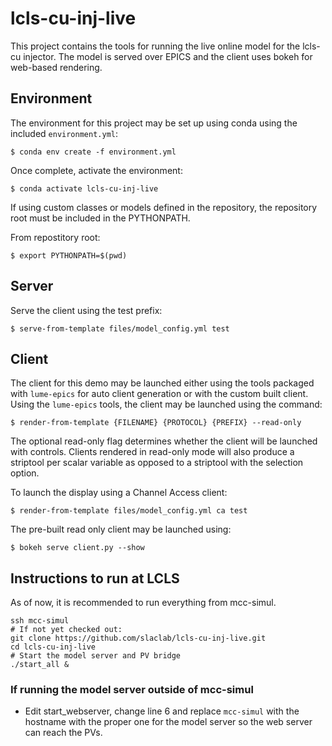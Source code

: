 # lcls-cu-inj-live

This project contains the tools for running the live online model for the lcls-cu injector. The model is served over EPICS and the client uses bokeh for web-based rendering.

## Environment

The environment for this project may be set up using conda using the included `environment.yml`:

```
$ conda env create -f environment.yml
```

Once complete, activate the environment:

```
$ conda activate lcls-cu-inj-live
```

If using custom classes or models defined in the repository, the repository root must be included in the PYTHONPATH.

From repostitory root:

```
$ export PYTHONPATH=$(pwd)
```

## Server

Serve the client using the test prefix:
```
$ serve-from-template files/model_config.yml test
```

## Client

The client for this demo may be launched either using the tools packaged with `lume-epics` for auto client generation or with the custom built client. Using the `lume-epics` tools, the client may be launched using the command:

```
$ render-from-template {FILENAME} {PROTOCOL} {PREFIX} --read-only
```
The optional read-only flag determines whether the client will be launched with controls. Clients rendered in read-only mode will also produce a striptool per scalar variable as opposed to a striptool with the selection option.

To launch the display using a Channel Access client:

```
$ render-from-template files/model_config.yml ca test
```

The pre-built read only client may be launched using:
```
$ bokeh serve client.py --show
```


## Instructions to run at LCLS

As of now, it is recommended to run everything from mcc-simul.

```shell script
ssh mcc-simul
# If not yet checked out:
git clone https://github.com/slaclab/lcls-cu-inj-live.git
cd lcls-cu-inj-live
# Start the model server and PV bridge
./start_all &
```

### If running the model server outside of mcc-simul

- Edit start_webserver, change line 6 and replace `mcc-simul` with the hostname
with the proper one for the model server so the web server can reach the PVs.
